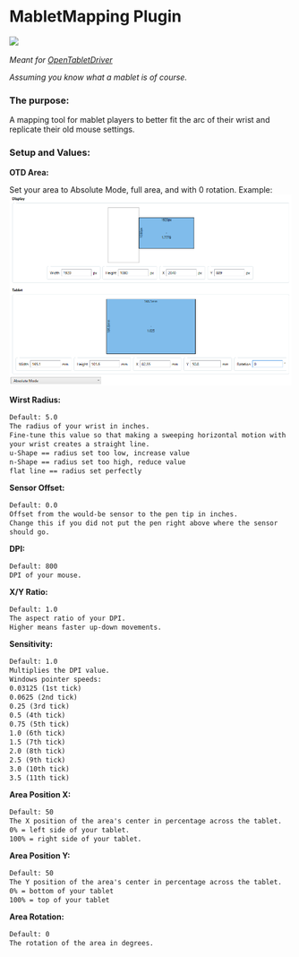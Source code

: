 # MabletMapping Plugin

[![](https://img.shields.io/github/downloads/shmkle/MabletMapping/total.svg)](https://github.com/shmkle/MabletMapping/releases/latest)

*Meant for [OpenTabletDriver](https://github.com/OpenTabletDriver/OpenTabletDriver)*

*Assuming you know what a mablet is of course.*


### The purpose:
A mapping tool for mablet players to better fit the arc of their wrist and replicate their old mouse settings.


### Setup and Values:

**OTD Area:**

Set your area to Absolute Mode, full area, and with 0 rotation. 
Example:
![](./Images/area_example.png)


**Wirst Radius:**

    Default: 5.0
    The radius of your wrist in inches.
    Fine-tune this value so that making a sweeping horizontal motion with your wrist creates a straight line.
    u-Shape == radius set too low, increase value
    n-Shape == radius set too high, reduce value
    flat line == radius set perfectly


**Sensor Offset:** 

    Default: 0.0
    Offset from the would-be sensor to the pen tip in inches.
    Change this if you did not put the pen right above where the sensor should go.


**DPI:** 

    Default: 800
    DPI of your mouse.


**X/Y Ratio:** 

    Default: 1.0
    The aspect ratio of your DPI. 
    Higher means faster up-down movements.


**Sensitivity:** 

    Default: 1.0
    Multiplies the DPI value.
    Windows pointer speeds:
    0.03125 (1st tick)
    0.0625 (2nd tick)
    0.25 (3rd tick)
    0.5 (4th tick)
    0.75 (5th tick)
    1.0 (6th tick)
    1.5 (7th tick)
    2.0 (8th tick)
    2.5 (9th tick)
    3.0 (10th tick)
    3.5 (11th tick)


 **Area Position X:** 

    Default: 50
    The X position of the area's center in percentage across the tablet.
    0% = left side of your tablet.
    100% = right side of your tablet.


 **Area Position Y:** 

    Default: 50
    The Y position of the area's center in percentage across the tablet.
    0% = bottom of your tablet
    100% = top of your tablet


 **Area Rotation:** 

    Default: 0
    The rotation of the area in degrees.

